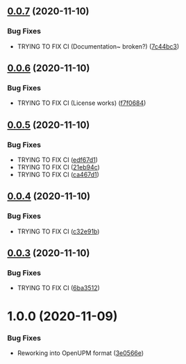 ## [0.0.7](https://github.com/sarkahn/tiledcamera/compare/v0.0.6...v0.0.7) (2020-11-10)


### Bug Fixes

* TRYING TO FIX CI (Documentation~ broken?) ([7c44bc3](https://github.com/sarkahn/tiledcamera/commit/7c44bc34c3f0196d095c49fae9d188496fb89125))

## [0.0.6](https://github.com/sarkahn/tiledcamera/compare/v0.0.5...v0.0.6) (2020-11-10)


### Bug Fixes

* TRYING TO FIX CI (License works) ([f7f0684](https://github.com/sarkahn/tiledcamera/commit/f7f0684202421ee7ad1829184f98dba7a340f7b5))

## [0.0.5](https://github.com/sarkahn/tiledcamera/compare/v0.0.4...v0.0.5) (2020-11-10)


### Bug Fixes

* TRYING TO FIX CI ([edf67d1](https://github.com/sarkahn/tiledcamera/commit/edf67d1688726cf9bdd731c1c6df2c0e5caf218f))
* TRYING TO FIX CI ([21eb94c](https://github.com/sarkahn/tiledcamera/commit/21eb94c2817c07a4da8896b5e427a6b805e89b56))
* TRYING TO FIX CI ([ca467d1](https://github.com/sarkahn/tiledcamera/commit/ca467d1e2842c0c90d0636722d3c07f7a25d6c65))

## [0.0.4](https://github.com/sarkahn/tiledcamera/compare/v0.0.3...v0.0.4) (2020-11-10)


### Bug Fixes

* TRYING TO FIX CI ([c32e91b](https://github.com/sarkahn/tiledcamera/commit/c32e91b1e47df9ace59837d73e41aa42b28e3023))

## [0.0.3](https://github.com/sarkahn/tiledcamera/compare/v0.0.2...v0.0.3) (2020-11-10)


### Bug Fixes

* TRYING TO FIX CI ([6ba3512](https://github.com/sarkahn/tiledcamera/commit/6ba3512392fccd5d50316348a8982ac8ff8262fa))

# 1.0.0 (2020-11-09)


### Bug Fixes

* Reworking into OpenUPM format ([3e0566e](https://github.com/sarkahn/tiledcamera/commit/3e0566e3236caefdc9bd441912e7811a5f992072))
